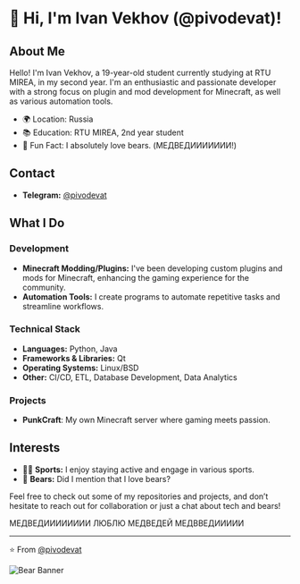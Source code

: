 # 👋 Hi, I'm Ivan Vekhov (@pivodevat)!

## About Me

Hello! I'm Ivan Vekhov, a 19-year-old student currently studying at RTU MIREA, in my second year. I'm an enthusiastic and passionate developer with a strong focus on plugin and mod development for Minecraft, as well as various automation tools.

- 🌍 Location: Russia
- 📚 Education: RTU MIREA, 2nd year student
- 🐻 Fun Fact: I absolutely love bears. (МЕДВЕДИИИИИИИ!)

## Contact

- **Telegram:** [@pivodevat](https://t.me/pivodevat)

## What I Do

### Development
- **Minecraft Modding/Plugins:** I've been developing custom plugins and mods for Minecraft, enhancing the gaming experience for the community.
- **Automation Tools:** I create programs to automate repetitive tasks and streamline workflows.

### Technical Stack
- **Languages:** Python, Java
- **Frameworks & Libraries:** Qt
- **Operating Systems:** Linux/BSD
- **Other:** CI/CD, ETL, Database Development, Data Analytics

### Projects

- **PunkCraft**: My own Minecraft server where gaming meets passion.

## Interests

- 🏋️‍♂️ **Sports:** I enjoy staying active and engage in various sports.
- 🐻 **Bears:** Did I mention that I love bears?

Feel free to check out some of my repositories and projects, and don’t hesitate to reach out for collaboration or just a chat about tech and bears!

МЕДВЕДИИИИИИИИ ЛЮБЛЮ МЕДВЕДЕЙ МЕДВВЕДИИИИИ

---

⭐️ From [@pivodevat](https://github.com/pivodevat)

![Bear Banner](https://i.imgur.com/ADeDgPT.jpg)
